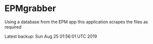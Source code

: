 # EPMgrabber
Using a database from the EPM app this application scrapes the files as required


Latest backup: Sun Aug 25 01:56:01 UTC 2019
